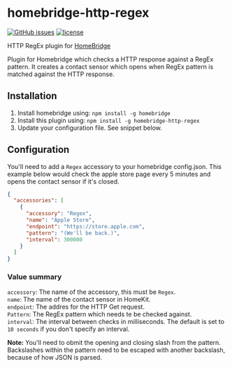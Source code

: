 # homebridge-http-regex
[![GitHub issues](https://img.shields.io/github/issues/WouterJanson/homebridge-http-regex.svg)](https://github.com/WouterJanson/homebridge-http-regex/issues)
[![license](https://img.shields.io/github/license/WouterJanson/homebridge-http-regex.svg)](https://github.com/WouterJanson/homebridge-http-regex/blob/master/LICENCE)

HTTP RegEx plugin for [HomeBridge](https://github.com/nfarina/homebridge)

Plugin for Homebridge which checks a HTTP response against a RegEx pattern. It creates a contact sensor which opens when RegEx pattern is matched against the HTTP response.

## Installation

1. Install homebridge using: `npm install -g homebridge`
2. Install this plugin using: `npm install -g homebridge-http-regex`
3. Update your configuration file. See snippet below.

## Configuration
You'll need to add a `Regex` accessory to your homebridge config.json. This example below would check the apple store page every 5 minutes and opens the contact sensor if it's closed.

```JSON
{
  "accessories": [
    {
      "accessory": "Regex",
      "name": "Apple Store",
      "endpoint": "https://store.apple.com",
      "pattern": "(We'll be back.)",
      "interval": 300000
    }
  ]
}
```

### Value summary
`accessory`: The name of the accessory, this must be `Regex`.  
`name`: The name of the contact sensor in HomeKit.  
`endpoint`: The addres for the HTTP Get request.  
`Pattern`: The RegEx pattern which needs te be checked against.  
`interval`: The interval between checks in milliseconds. The default is set to `10 seconds` if you don't specify an interval.  

**Note:** You'll need to obmit the opening and closing slash from the pattern. Backslashes within the pattern need to be escaped with another backslash, because of how JSON is parsed.
